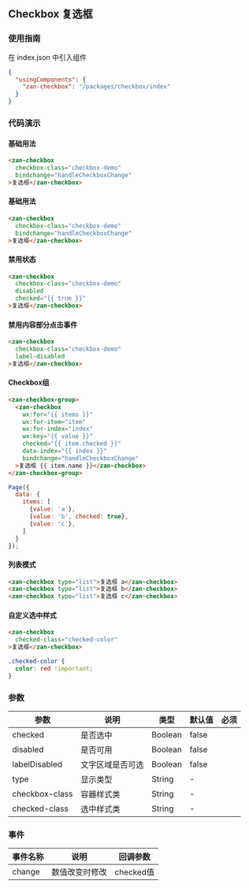 ## Checkbox 复选框

### 使用指南
在 index.json 中引入组件
```json
{
  "usingComponents": {
    "zan-checkbox": "/packages/checkbox/index"
  }
}
```

### 代码演示

#### 基础用法

```html
<zan-checkbox
  checkbox-class="checkbox-demo"
  bindchange="handleCheckboxChange"
>复选框</zan-checkbox>
```

#### 基础用法

```html
<zan-checkbox
  checkbox-class="checkbox-demo"
  bindchange="handleCheckboxChange"
>复选框</zan-checkbox>
```

#### 禁用状态

```html
<zan-checkbox
  checkbox-class="checkbox-demo"
  disabled
  checked="{{ true }}"
>复选框</zan-checkbox>
```

#### 禁用内容部分点击事件

```html
<zan-checkbox
  checkbox-class="checkbox-demo"
  label-disabled
>复选框</zan-checkbox>
```

#### Checkbox组

```html
<zan-checkbox-group>
  <zan-checkbox
    wx:for="{{ items }}"
    wx:for-item="item"
    wx:for-index="index"
    wx:key="{{ value }}"
    checked="{{ item.checked }}"
    data-index="{{ index }}"
    bindchange="handleCheckboxChange"
  >复选框 {{ item.name }}</zan-checkbox>
</zan-checkbox-group>
```

```js
Page({
  data: {
    items: [
      {value: 'a'},
      {value: 'b', checked: true},
      {value: 'c'},
    ]
  }
});
```

#### 列表模式

```html
<zan-checkbox type="list">复选框 a</zan-checkbox>
<zan-checkbox type="list">复选框 b</zan-checkbox>
<zan-checkbox type="list">复选框 c</zan-checkbox>
```

#### 自定义选中样式

```html
<zan-checkbox
  checked-class="checked-color"
>复选框</zan-checkbox>
```

```css
.checked-color {
  color: red !important;
}
```

### 参数
| 参数       | 说明      | 类型       | 默认值       | 必须      |
|-----------|-----------|-----------|-------------|-------------|
| checked | 是否选中 | Boolean| false | |
| disabled | 是否可用 | Boolean| false | |
| labelDisabled | 文字区域是否可选 | Boolean | false | |
| type | 显示类型 | String | - | |
| checkbox-class | 容器样式类 | String | - | |
| checked-class | 选中样式类 | String | - | |

### 事件

| 事件名称       | 说明      | 回调参数       |
| ---- | --- | ---|
| change | 数值改变时修改 | checked值|
